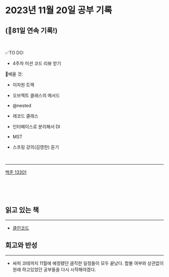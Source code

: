 # 2023년 11월 20일 공부 기록 
## (🚀81일 연속 기록!)

<br>

✅TO DO: 

- 4주차 미션 코드 리뷰 받기


💭배울 것:

- 이차원 트랙
- 오브젝트 클래스의 메서드
- @nested
- 레코드 클래스
- 인터페이스로 분리해서 DI


- MST
- 스프링 강의(김영한) 듣기

<br>

---

[백준 13301](..%2F..%2F..%2FAlgorithm%2FSolvedProblem%2FDP%2F%EC%8B%A4%EB%B2%84%2F13301%2F13301.md)

<br><br><br>

## 읽고 있는 책

---

- [클린코드](..%2F..%2F..%2F%EB%8F%85%EC%84%9C%2F%EB%B0%A9%EB%B2%95%EB%A1%A0%2F%ED%81%B4%EB%A6%B0%EC%BD%94%EB%93%9C%2F%ED%81%B4%EB%A6%B0%EC%BD%94%EB%93%9C.md)




## 회고와 반성

---

- 싸피 코테까지 11월에 예정됐던 큼직한 일정들이 모두 끝났다. 합불 여부와 상관없이 원래 하고있었던 공부들을 다시
시작해야겠다.